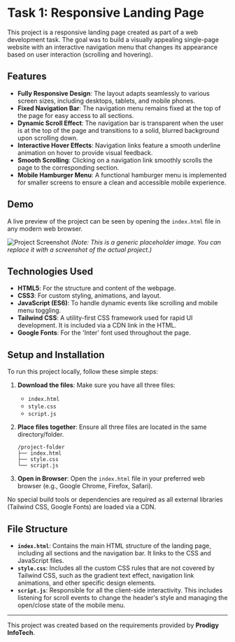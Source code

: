 # Task 1: Responsive Landing Page

This project is a responsive landing page created as part of a web development task. The goal was to build a visually appealing single-page website with an interactive navigation menu that changes its appearance based on user interaction (scrolling and hovering).

## Features

- **Fully Responsive Design**: The layout adapts seamlessly to various screen sizes, including desktops, tablets, and mobile phones.
- **Fixed Navigation Bar**: The navigation menu remains fixed at the top of the page for easy access to all sections.
- **Dynamic Scroll Effect**: The navigation bar is transparent when the user is at the top of the page and transitions to a solid, blurred background upon scrolling down.
- **Interactive Hover Effects**: Navigation links feature a smooth underline animation on hover to provide visual feedback.
- **Smooth Scrolling**: Clicking on a navigation link smoothly scrolls the page to the corresponding section.
- **Mobile Hamburger Menu**: A functional hamburger menu is implemented for smaller screens to ensure a clean and accessible mobile experience.

## Demo

A live preview of the project can be seen by opening the `index.html` file in any modern web browser.

![Project Screenshot](https://i.imgur.com/lJ4gY7C.png) 
*(Note: This is a generic placeholder image. You can replace it with a screenshot of the actual project.)*

## Technologies Used

- **HTML5**: For the structure and content of the webpage.
- **CSS3**: For custom styling, animations, and layout.
- **JavaScript (ES6)**: To handle dynamic events like scrolling and mobile menu toggling.
- **Tailwind CSS**: A utility-first CSS framework used for rapid UI development. It is included via a CDN link in the HTML.
- **Google Fonts**: For the 'Inter' font used throughout the page.

## Setup and Installation

To run this project locally, follow these simple steps:

1.  **Download the files**: Make sure you have all three files:
    - `index.html`
    - `style.css`
    - `script.js`

2.  **Place files together**: Ensure all three files are located in the same directory/folder.

    ```
    /project-folder
    ├── index.html
    ├── style.css
    └── script.js
    ```

3.  **Open in Browser**: Open the `index.html` file in your preferred web browser (e.g., Google Chrome, Firefox, Safari).

No special build tools or dependencies are required as all external libraries (Tailwind CSS, Google Fonts) are loaded via a CDN.

## File Structure

- **`index.html`**: Contains the main HTML structure of the landing page, including all sections and the navigation bar. It links to the CSS and JavaScript files.
- **`style.css`**: Includes all the custom CSS rules that are not covered by Tailwind CSS, such as the gradient text effect, navigation link animations, and other specific design elements.
- **`script.js`**: Responsible for all the client-side interactivity. This includes listening for scroll events to change the header's style and managing the open/close state of the mobile menu.

---

This project was created based on the requirements provided by **Prodigy InfoTech**.
